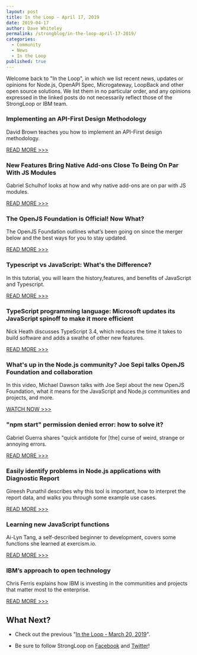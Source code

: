 ```yaml
---
layout: post
title: In the Loop - April 17, 2019
date: 2019-04-17
author: Dave Whiteley
permalink: /strongblog/in-the-loop-april-17-2019/
categories:
  - Community
  - News
  - In the Loop
published: true
---
```


Welcome back to "In the Loop", in which we list recent news, updates or opinions for Node.js, OpenAPI Spec, Microgateway, LoopBack and other open source solutions. We list them in no particular order, and any opinions expressed in the linked posts do not necessarily reflect those of the StrongLoop or IBM team.
<!--more-->

### Implementing an API-First Design Methodology 

David Brown teaches you how to implement an API-First design methodology. 

[READ MORE >>>](https://dzone.com/articles/implementing-an-api-first-design-methodology)

### New Features Bring Native Add-ons Close To Being On Par With JS Modules

Gabriel Schulhof looks at how and why native add-ons are on par with JS modules.

[READ MORE >>>](https://medium.com/the-node-js-collection/new-features-bring-native-add-ons-close-to-being-on-par-with-js-modules-cd4f9b8e4b4)

### The OpenJS Foundation is Official! Now What?

The OpenJS Foundation outlines what’s been going on since the merger below and the best ways for you to stay updated.

[READ MORE >>>](https://medium.com/@nodejs/the-openjs-foundation-is-official-now-what-21eecf28ffd8)

### Typescript vs JavaScript: What's the Difference? 

In this tutorial, you will learn the history,features, and benefits of JavaScript and Typescript.

[READ MORE >>>](https://www.guru99.com/typescript-vs-javascript.html)

### TypeScript programming language: Microsoft updates its JavaScript spinoff to make it more efficient

Nick Heath discusses TypeScript 3.4, which reduces the time it takes to build software and adds a swathe of other new features. 

[READ MORE >>>](https://www.techrepublic.com/article/typescript-programming-language-microsoft-updates-its-javascript-spinoff-to-make-it-more-efficient/)

### What's up in the Node.js community? Joe Sepi talks OpenJS Foundation and collaboration

In this video, Michael Dawson talks with Joe Sepi about the new OpenJS Foundation, what it means for the JavaScript and Node.js communities and projects, and more.

[WATCH NOW >>>](https://www.youtube.com/watch?v=XubgyF30AmM)

### "npm start" permission denied error: how to solve it?

Gabriel Guerra shares "quick antidote for [the] curse of weird, strange or annoying errors. 

[READ MORE >>>](https://medium.com/@heygabriel/npm-start-permission-denied-error-how-to-solve-it-2387c7472319)

### Easily identify problems in Node.js applications with Diagnostic Report

Gireesh Punathil describes why this tool is important, how to interpret the report data, and walks you through some example use cases.

[READ MORE >>>](https://developer.ibm.com/articles/easily-identify-problems-in-your-nodejs-apps-with-diagnostic-report/)

### Learning new JavaScript functions

Ai-Lyn Tang, a self-described beginner to development, covers some functions she learned at exercism.io.

[READ MORE >>>](https://code.likeagirl.io/learning-new-javascript-functions-f1aaafcf75c9)

### IBM’s approach to open technology

Chris Ferris explains how IBM is investing in the communities and projects that matter most to the enterprise.

[READ MORE >>>](https://developer.ibm.com/articles/cl-open-architecture-update/)

## What Next?

* Check out the previous "[In the Loop - March 20, 2019](https://strongloop.com/strongblog/in-the-loop-march-20-2019/)".

* Be sure to follow StrongLoop on [Facebook](https://www.facebook.com/strongloop/) and [Twitter](https://twitter.com/StrongLoop)!
